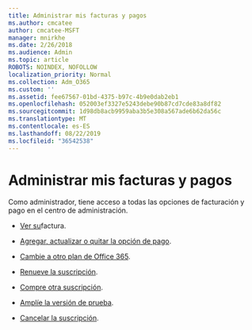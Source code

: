 ```yaml
---
title: Administrar mis facturas y pagos
ms.author: cmcatee
author: cmcatee-MSFT
manager: mnirkhe
ms.date: 2/26/2018
ms.audience: Admin
ms.topic: article
ROBOTS: NOINDEX, NOFOLLOW
localization_priority: Normal
ms.collection: Adm_O365
ms.custom: ''
ms.assetid: fee67567-01bd-4375-b97c-4b9e0dab2eb1
ms.openlocfilehash: 052003ef3327e5243debe90b87cd7cde83a8df82
ms.sourcegitcommit: 1d98db8acb9959aba3b5e308a567ade6b62da56c
ms.translationtype: MT
ms.contentlocale: es-ES
ms.lasthandoff: 08/22/2019
ms.locfileid: "36542538"
---
```

# <a name="manage-my-bill-and-payments"></a>Administrar mis facturas y pagos

Como administrador, tiene acceso a todas las opciones de facturación y pago en el centro de administración.
  
- [Ver su](https://docs.microsoft.com/office365/admin/subscriptions-and-billing/view-your-bill-or-invoice)factura.

- [Agregar, actualizar o quitar la opción de pago](https://docs.microsoft.com/office365/admin/subscriptions-and-billing/add-update-or-remove-credit-card-or-bank-account).

- [Cambie a otro plan de Office 365](https://docs.microsoft.com/office365/admin/subscriptions-and-billing/switch-to-a-different-plan).

- [Renueve la suscripción](https://docs.microsoft.com/office365/admin/subscriptions-and-billing/renew-your-subscription).

- [Compre otra suscripción](https://docs.microsoft.com/office365/admin/subscriptions-and-billing/buy-another-subscription).

- [Amplíe la versión de prueba](https://docs.microsoft.com/office365/admin/subscriptions-and-billing/extend-your-trial).

- [Cancelar la suscripción](https://docs.microsoft.com/office365/admin/subscriptions-and-billing/cancel-your-subscription).